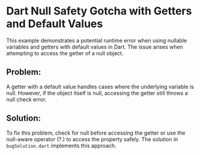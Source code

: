 # Dart Null Safety Gotcha with Getters and Default Values

This example demonstrates a potential runtime error when using nullable variables and getters with default values in Dart.  The issue arises when attempting to access the getter of a null object.

## Problem:

A getter with a default value handles cases where the underlying variable is null. However, if the object itself is null, accessing the getter still throws a null check error. 

## Solution:

To fix this problem, check for null before accessing the getter or use the null-aware operator (?.) to access the property safely. The solution in `bugSolution.dart` implements this approach.
